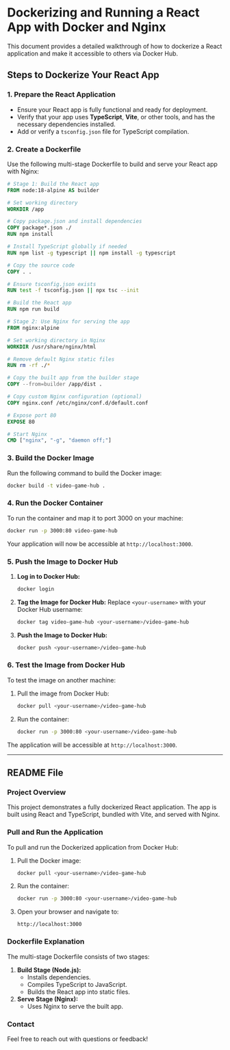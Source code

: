 # Dockerizing and Running a React App with Docker and Nginx

This document provides a detailed walkthrough of how to dockerize a React application and make it accessible to others via Docker Hub.

## **Steps to Dockerize Your React App**

### **1. Prepare the React Application**

- Ensure your React app is fully functional and ready for deployment.
- Verify that your app uses **TypeScript**, **Vite**, or other tools, and has the necessary dependencies installed.
- Add or verify a `tsconfig.json` file for TypeScript compilation.

### **2. Create a Dockerfile**

Use the following multi-stage Dockerfile to build and serve your React app with Nginx:

```dockerfile
# Stage 1: Build the React app
FROM node:18-alpine AS builder

# Set working directory
WORKDIR /app

# Copy package.json and install dependencies
COPY package*.json ./
RUN npm install

# Install TypeScript globally if needed
RUN npm list -g typescript || npm install -g typescript

# Copy the source code
COPY . .

# Ensure tsconfig.json exists
RUN test -f tsconfig.json || npx tsc --init

# Build the React app
RUN npm run build

# Stage 2: Use Nginx for serving the app
FROM nginx:alpine

# Set working directory in Nginx
WORKDIR /usr/share/nginx/html

# Remove default Nginx static files
RUN rm -rf ./*

# Copy the built app from the builder stage
COPY --from=builder /app/dist .

# Copy custom Nginx configuration (optional)
COPY nginx.conf /etc/nginx/conf.d/default.conf

# Expose port 80
EXPOSE 80

# Start Nginx
CMD ["nginx", "-g", "daemon off;"]
```

### **3. Build the Docker Image**

Run the following command to build the Docker image:

```bash
docker build -t video-game-hub .
```

### **4. Run the Docker Container**

To run the container and map it to port 3000 on your machine:

```bash
docker run -p 3000:80 video-game-hub
```

Your application will now be accessible at `http://localhost:3000`.

### **5. Push the Image to Docker Hub**

1. **Log in to Docker Hub:**

   ```bash
   docker login
   ```

2. **Tag the Image for Docker Hub:**
   Replace `<your-username>` with your Docker Hub username:

   ```bash
   docker tag video-game-hub <your-username>/video-game-hub
   ```

3. **Push the Image to Docker Hub:**
   ```bash
   docker push <your-username>/video-game-hub
   ```

### **6. Test the Image from Docker Hub**

To test the image on another machine:

1. Pull the image from Docker Hub:
   ```bash
   docker pull <your-username>/video-game-hub
   ```
2. Run the container:
   ```bash
   docker run -p 3000:80 <your-username>/video-game-hub
   ```

The application will be accessible at `http://localhost:3000`.

---

## **README File**

### **Project Overview**

This project demonstrates a fully dockerized React application. The app is built using React and TypeScript, bundled with Vite, and served with Nginx.

### **Pull and Run the Application**

To pull and run the Dockerized application from Docker Hub:

1. Pull the Docker image:

   ```bash
   docker pull <your-username>/video-game-hub
   ```

2. Run the container:

   ```bash
   docker run -p 3000:80 <your-username>/video-game-hub
   ```

3. Open your browser and navigate to:
   ```
   http://localhost:3000
   ```

### **Dockerfile Explanation**

The multi-stage Dockerfile consists of two stages:

1. **Build Stage (Node.js):**
   - Installs dependencies.
   - Compiles TypeScript to JavaScript.
   - Builds the React app into static files.
2. **Serve Stage (Nginx):**
   - Uses Nginx to serve the built app.

### **Contact**

Feel free to reach out with questions or feedback!
